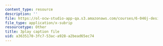 ```yaml
---
content_type: resource
description: ''
file: https://ol-ocw-studio-app-qa.s3.amazonaws.com/courses/6-046j-design-and-analysis-of-algorithms-spring-2015/a36351703fc753aca928a2bead65ec74_U4x-hzhohB8.vtt
file_type: application/x-subrip
resourcetype: Other
title: 3play caption file
uid: a3635170-3fc7-53ac-a928-a2bead65ec74
---
```

